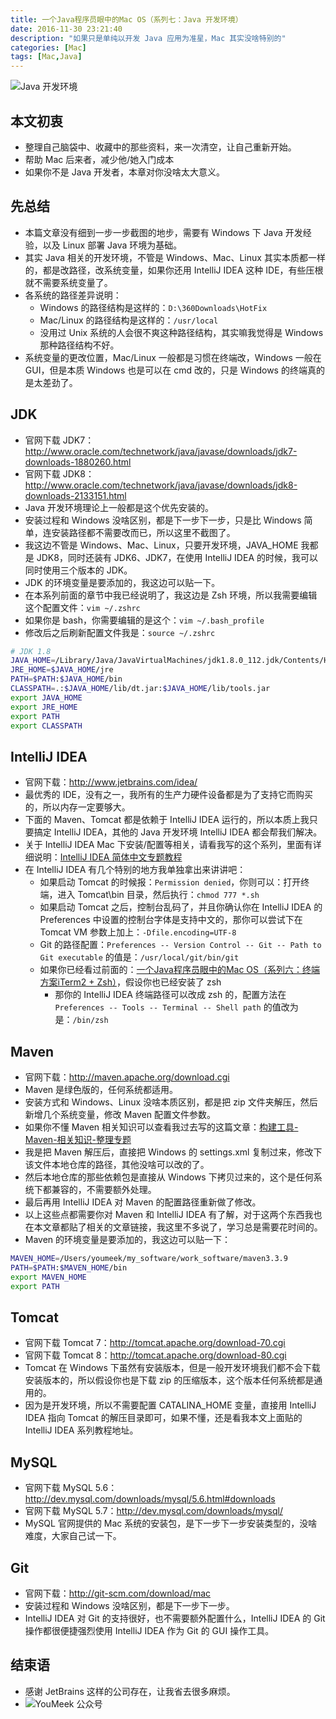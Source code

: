```yaml
---
title: 一个Java程序员眼中的Mac OS（系列七：Java 开发环境）
date: 2016-11-30 23:21:40
description: "如果只是单纯以开发 Java 应用为准星，Mac 其实没啥特别的"
categories: [Mac]
tags: [Mac,Java]
---
```



<!-- more -->

![Java 开发环境](http://img.youmeek.com/2016/Mac-Java.gif)


## 本文初衷

- 整理自己脑袋中、收藏中的那些资料，来一次清空，让自己重新开始。
- 帮助 Mac 后来者，减少他/她入门成本
- 如果你不是 Java 开发者，本章对你没啥太大意义。

## 先总结

- 本篇文章没有细到一步一步截图的地步，需要有 Windows 下 Java 开发经验，以及 Linux 部署 Java 环境为基础。
- 其实 Java 相关的开发环境，不管是 Windows、Mac、Linux 其实本质都一样的，都是改路径，改系统变量，如果你还用 IntelliJ IDEA 这种 IDE，有些压根就不需要系统变量了。
- 各系统的路径差异说明：
	- Windows 的路径结构是这样的：`D:\360Downloads\HotFix`
	- Mac/Linux 的路径结构是这样的：`/usr/local`
	- 没用过 Unix 系统的人会很不爽这种路径结构，其实嘛我觉得是 Windows 那种路径结构不好。
- 系统变量的更改位置，Mac/Linux 一般都是习惯在终端改，Windows 一般在 GUI，但是本质 Windows 也是可以在 cmd 改的，只是 Windows 的终端真的是太差劲了。

## JDK

- 官网下载 JDK7：<http://www.oracle.com/technetwork/java/javase/downloads/jdk7-downloads-1880260.html>
- 官网下载 JDK8：<http://www.oracle.com/technetwork/java/javase/downloads/jdk8-downloads-2133151.html>
- Java 开发环境理论上一般都是这个优先安装的。
- 安装过程和 Windows 没啥区别，都是下一步下一步，只是比 Windows 简单，连安装路径都不需要改而已，所以这里不截图了。
- 我这边不管是 Windows、Mac、Linux，只要开发环境，JAVA_HOME 我都是 JDK8，同时还装有 JDK6、JDK7，在使用 IntelliJ IDEA 的时候，我可以同时使用三个版本的 JDK。
- JDK 的环境变量是要添加的，我这边可以贴一下。
- 在本系列前面的章节中我已经说明了，我这边是 Zsh 环境，所以我需要编辑这个配置文件：`vim ~/.zshrc`
- 如果你是 bash，你需要编辑的是这个：`vim ~/.bash_profile`
- 修改后之后刷新配置文件我是：`source ~/.zshrc`

``` bash
# JDK 1.8
JAVA_HOME=/Library/Java/JavaVirtualMachines/jdk1.8.0_112.jdk/Contents/Home
JRE_HOME=$JAVA_HOME/jre
PATH=$PATH:$JAVA_HOME/bin
CLASSPATH=.:$JAVA_HOME/lib/dt.jar:$JAVA_HOME/lib/tools.jar
export JAVA_HOME
export JRE_HOME
export PATH
export CLASSPATH
```

## IntelliJ IDEA

- 官网下载：<http://www.jetbrains.com/idea/>
- 最优秀的 IDE，没有之一，我所有的生产力硬件设备都是为了支持它而购买的，所以内存一定要够大。
- 下面的 Maven、Tomcat 都是依赖于 IntelliJ IDEA 运行的，所以本质上我只要搞定 IntelliJ IDEA，其他的 Java 开发环境 IntelliJ IDEA 都会帮我们解决。
- 关于 IntelliJ IDEA Mac 下安装/配置等相关，请看我写的这个系列，里面有详细说明：[IntelliJ IDEA 简体中文专题教程](https://github.com/judasn/IntelliJ-IDEA-Tutorial)
- 在 IntelliJ IDEA 有几个特别的地方我单独拿出来讲讲吧：
	- 如果启动 Tomcat 的时候报：`Permission denied`，你则可以：打开终端，进入 Tomcat\bin 目录，然后执行：`chmod 777 *.sh`
	- 如果启动 Tomcat 之后，控制台乱码了，并且你确认你在 IntelliJ IDEA 的 Preferences 中设置的控制台字体是支持中文的，那你可以尝试下在 Tomcat VM 参数上加上：`-Dfile.encoding=UTF-8`
	- Git 的路径配置：`Preferences -- Version Control -- Git -- Path to Git executable` 的值是：`/usr/local/git/bin/git`
	- 如果你已经看过前面的：[一个Java程序员眼中的Mac OS（系列六：终端方案iTerm2 + Zsh）](http://code.youmeek.com/2016/11/29/2016/11/Mac-iTerm2/)，假设你也已经安装了 zsh
		- 那你的 IntelliJ IDEA 终端路径可以改成 zsh 的，配置方法在 `Preferences -- Tools -- Terminal -- Shell path` 的值改为是：`/bin/zsh`

## Maven

- 官网下载：<http://maven.apache.org/download.cgi>
- Maven 是绿色版的，任何系统都适用。
- 安装方式和 Windows、Linux 没啥本质区别，都是把 zip 文件夹解压，然后新增几个系统变量，修改 Maven 配置文件参数。
- 如果你不懂 Maven 相关知识可以查看我过去写的这篇文章：[构建工具-Maven-相关知识-整理专题](http://code.youmeek.com/2016/03/09/2016/03/Maven/)
- 我是把 Maven 解压后，直接把 Windows 的 settings.xml 复制过来，修改下该文件本地仓库的路径，其他没啥可以改的了。
- 然后本地仓库的那些依赖包是直接从 Windows 下拷贝过来的，这个是任何系统下都兼容的，不需要额外处理。
- 最后再用 IntelliJ IDEA 对 Maven 的配置路径重新做了修改。
- 以上这些点都需要你对 Maven 和 IntelliJ IDEA 有了解，对于这两个东西我也在本文章都贴了相关的文章链接，我这里不多说了，学习总是需要花时间的。
- Maven 的环境变量是要添加的，我这边可以贴一下：

``` bash
MAVEN_HOME=/Users/youmeek/my_software/work_software/maven3.3.9
PATH=$PATH:$MAVEN_HOME/bin
export MAVEN_HOME
export PATH
```

## Tomcat

- 官网下载 Tomcat 7：<http://tomcat.apache.org/download-70.cgi>
- 官网下载 Tomcat 8：<http://tomcat.apache.org/download-80.cgi>
- Tomcat 在 Windows 下虽然有安装版本，但是一般开发环境我们都不会下载安装版本的，所以假设你也是下载 zip 的压缩版本，这个版本任何系统都是通用的。
- 因为是开发环境，所以不需要配置 CATALINA_HOME 变量，直接用 IntelliJ IDEA 指向 Tomcat 的解压目录即可，如果不懂，还是看我本文上面贴的 IntelliJ IDEA 系列教程地址。

## MySQL

- 官网下载 MySQL 5.6：<http://dev.mysql.com/downloads/mysql/5.6.html#downloads>
- 官网下载 MySQL 5.7：<http://dev.mysql.com/downloads/mysql/>
- MySQL 官网提供的 Mac 系统的安装包，是下一步下一步安装类型的，没啥难度，大家自己试一下。

## Git

- 官网下载：<http://git-scm.com/download/mac>
- 安装过程和 Windows 没啥区别，都是下一步下一步。
- IntelliJ IDEA 对 Git 的支持很好，也不需要额外配置什么，IntelliJ IDEA 的 Git 操作都很便捷强烈使用 IntelliJ IDEA 作为 Git 的 GUI 操作工具。

## 结束语

- 感谢 JetBrains 这样的公司存在，让我省去很多麻烦。
- ![YouMeek 公众号](http://img.youmeek.com/YouMeek-WX.jpg)